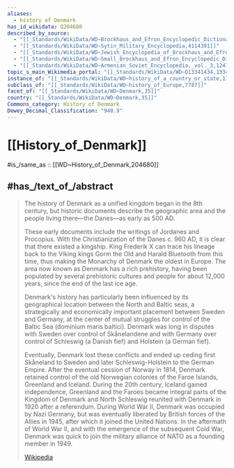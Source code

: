 ```yaml
---
aliases:
  - history of Denmark
has_id_wikidata: Q204680
described_by_source:
  - "[[_Standards/WikiData/WD~Brockhaus_and_Efron_Encyclopedic_Dictionary,602358]]"
  - "[[_Standards/WikiData/WD~Sytin_Military_Encyclopedia,4114391]]"
  - "[[_Standards/WikiData/WD~Jewish_Encyclopedia_of_Brockhaus_and_Efron,4173137]]"
  - "[[_Standards/WikiData/WD~Small_Brockhaus_and_Efron_Encyclopedic_Dictionary,19180675]]"
  - "[[_Standards/WikiData/WD~Armenian_Soviet_Encyclopedia,_vol._3,124737616]]"
topic_s_main_Wikimedia_portal: "[[_Standards/WikiData/WD~Q13341434,13341434]]"
instance_of: "[[_Standards/WikiData/WD~history_of_a_country_or_state,17544377]]"
subclass_of: "[[_Standards/WikiData/WD~history_of_Europe,7787]]"
facet_of: "[[_Standards/WikiData/WD~Denmark,35]]"
country: "[[_Standards/WikiData/WD~Denmark,35]]"
Commons_category: History of Denmark
Dewey_Decimal_Classification: "948.9"
---
```


# [[History_of_Denmark]] 

#is_/same_as :: [[WD~History_of_Denmark,204680]] 

## #has_/text_of_/abstract 

> The history of Denmark as a unified kingdom began in the 8th century, 
> but historic documents describe the geographic area 
> and the people living there—the Danes—as early as 500 AD. 
> 
> These early documents include the writings of Jordanes and Procopius. 
> With the Christianization of the Danes c. 960 AD, it is clear that there existed a kingship. 
> King Frederik X can trace his lineage back to the Viking kings Gorm the Old and Harald Bluetooth from this time, thus making the Monarchy of Denmark the oldest in Europe. The area now known as Denmark has a rich prehistory, having been populated by several prehistoric cultures and people for about 12,000 years, since the end of the last ice age.
>
> Denmark's history has particularly been influenced by its geographical location between the North and Baltic seas, a strategically and economically important placement between Sweden and Germany, at the center of mutual struggles for control of the Baltic Sea (dominium maris baltici). Denmark was long in disputes with Sweden over control of Skånelandene and with Germany over control of Schleswig (a Danish fief) and Holstein (a German fief).
>
> Eventually, Denmark lost these conflicts and ended up ceding first Skåneland to Sweden and later Schleswig-Holstein to the German Empire. After the eventual cession of Norway in 1814, Denmark retained control of the old Norwegian colonies of the Faroe Islands, Greenland and Iceland. During the 20th century, Iceland gained independence, Greenland and the Faroes became integral parts of the Kingdom of Denmark and North Schleswig reunited with Denmark in 1920 after a referendum. During World War II, Denmark was occupied by Nazi Germany, but was eventually liberated by British forces of the Allies in 1945, after which it joined the United Nations. In the aftermath of World War II, and with the emergence of the subsequent Cold War, Denmark was quick to join the military alliance of NATO as a founding member in 1949.
>
> [Wikipedia](https://en.wikipedia.org/wiki/History%20of%20Denmark) 


